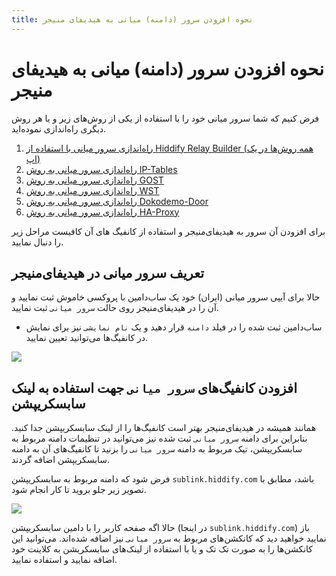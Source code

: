 ```yaml
---
title: نحوه افزودن سرور (دامنه) میانی به هیدیفای منیجر
---
```


# نحوه افزودن سرور (دامنه) میانی به هیدیفای منیجر
فرض کنیم که شما سرور میانی خود را با استفاده از یکی از روش‌های زیر و یا هر روش دیگری راه‌اندازی نموده‌اید.

1. [راه‌اندازی سرور میانی با استفاده از Hiddify Relay Builder (همه روش‌ها در یک اپ)](/fa/manager/domain-worker-cdn-and-tunneling/How-to-setup-relay-server-using-Hiddify-Relay-Builder/)
2. [راه‌اندازی سرور میانی به روش IP-Tables](fa/manager/domain-worker-cdn-and-tunneling/Tutorial-for-setting-up-IP-Tables-tunnel-as-relay-server/)
3. [راه‌اندازی سرور میانی به روش GOST](fa/manager/domain-worker-cdn-and-tunneling/Tutorial-for-setting-up-GOST-tunnel-as-relay-server/)
4. [راه‌اندازی سرور میانی به روش WST](fa/manager/domain-worker-cdn-and-tunneling/Tutorial-for-setting-up-WST-tunnel-as-relay-server/)
5. [راه‌اندازی سرور میانی به روش Dokodemo-Door](fa/manager/domain-worker-cdn-and-tunneling/Tutorial-for-setting-up-Dokodemo-Door-tunnel-as-relay-server/)
6. [راه‌اندازی سرور میانی به روش HA-Proxy](/fa/manager/domain-worker-cdn-and-tunneling/Tutorial-for-setting-up-HA-Proxy-tunnel-as-relay-server/)

برای افزودن آن سرور به هیدیفای‌منیجر و استفاده از کانفیگ های آن کافیست مراحل زیر را دنبال نمایید.

## تعریف سرور میانی در هیدیفای‌منیجر
حالا برای آیپی سرور میانی (ایران) خود یک ساب‌دامین با پروکسی خاموش ثبت نمایید و آن را در هیدیفای‌منیجر روی حالت `سرور میانی` ثبت نمایید.
- ساب‌دامین ثبت شده را در فیلد `دامنه` قرار دهید و یک `نام نمایشی` نیز برای نمایش در کانفیگ‌ها می‌توانید تعیین نمایید.

<img src="https://github.com/hiddify/hiddify.com/assets/125398461/3f41d92a-04b9-44fb-b645-ac660601472a">

## افزودن کانفیگ‌های `سرور میانی` جهت استفاده به لینک سابسکریپشن

همانند همیشه در هیدیفای‌منیجر بهتر است کانفیگ‌ها را از لینک سابسکریپشن جدا کنید. بنابراین برای دامنه `سرور میانی` ثبت شده نیز می‌توانید در تنظیمات دامنه مربوط به سابسکریپشن، تیک مربوط به دامنه `سرور میانی` را بزنید تا کانفیگ‌های آن به دامنه سابسکریپشن اضافه گردند.

فرض شود که دامنه مربوط به سابسکریپشن `sublink.hiddify.com` باشد، مطابق با تصویر زیر جلو بروید تا کار انجام شود.

<img src="https://github.com/hiddify/hiddify.com/assets/125398461/3661045d-ced7-4694-916f-6ef160c63230">

حالا اگه صفحه کاربر را با دامین سابسکریپشن (در اینجا `sublink.hiddify.com`) باز نمایید خواهید دید که کانکشن‌های مربوط به `سرور میانی` نیز اضافه شده‌اند. می‌توانید این کانکشن‌ها را به صورت تک تک و یا با استفاده از لینک‌های سابسکریشن به کلاینت خود اضافه نمایید و استفاده نمایید.



